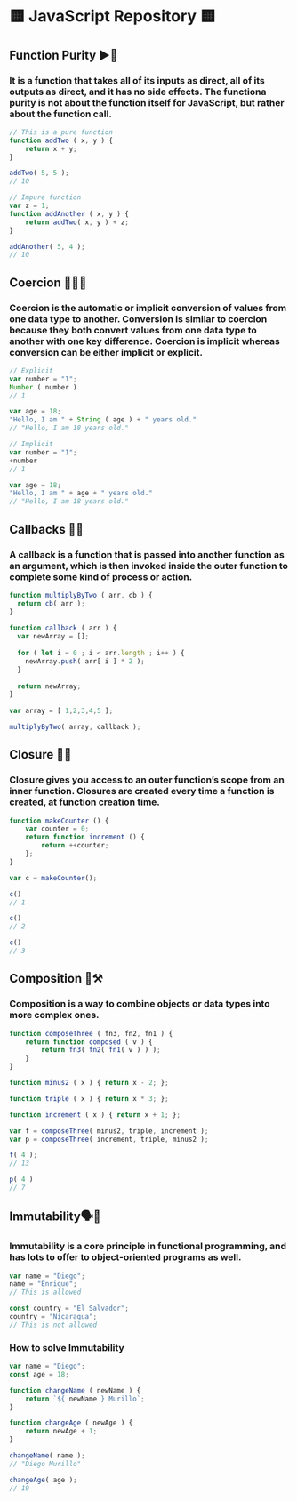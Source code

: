 # 🟨 JavaScript Repository 🟨

## Function Purity ▶️🧠

### It is a function that takes all of its inputs as direct, all of its outputs as direct, and it has no side effects. The functiona purity is not about the function itself for JavaScript, but rather about the function call.

```js
// This is a pure function
function addTwo ( x, y ) {
    return x + y;
}

addTwo( 5, 5 );
// 10

// Impure function
var z = 1;
function addAnother ( x, y ) {
    return addTwo( x, y ) + z;
}

addAnother( 5, 4 );
// 10
```

## Coercion 🔢🆎🆗

### Coercion is the automatic or implicit conversion of values from one data type to another. Conversion is similar to coercion because they both convert values from one data type to another with one key difference. Coercion is implicit whereas conversion can be either implicit or explicit.

```js
// Explicit
var number = "1";
Number ( number ) 
// 1

var age = 18;
"Hello, I am " + String ( age ) + " years old."
// "Hello, I am 18 years old."

// Implicit
var number = "1";
+number
// 1

var age = 18;
"Hello, I am " + age + " years old."
// "Hello, I am 18 years old."
```

## Callbacks 📲🔙

### A callback is a function that is passed into another function as an argument, which is then invoked inside the outer function to complete some kind of process or action.

```js
function multiplyByTwo ( arr, cb ) {
  return cb( arr );
}
  
function callback ( arr ) {
  var newArray = [];
    
  for ( let i = 0 ; i < arr.length ; i++ ) {
    newArray.push( arr[ i ] * 2 );
  }
    
  return newArray;
}
  
var array = [ 1,2,3,4,5 ];

multiplyByTwo( array, callback );
```
## Closure 🔄🆕

### Closure gives you access to an outer function’s scope from an inner function. Closures are created every time a function is created, at function creation time.

```js
function makeCounter () {
    var counter = 0;
    return function increment () {
        return ++counter;
    };
}

var c = makeCounter();

c()
// 1

c()
// 2

c()
// 3
```

## Composition 🧰⚒️

### Composition is a way to combine objects or data types into more complex ones.

```js
function composeThree ( fn3, fn2, fn1 ) {
    return function composed ( v ) {
        return fn3( fn2( fn1( v ) ) );
    }
}

function minus2 ( x ) { return x - 2; };

function triple ( x ) { return x * 3; };

function increment ( x ) { return x + 1; };

var f = composeThree( minus2, triple, increment );
var p = composeThree( increment, triple, minus2 );

f( 4 );
// 13

p( 4 )
// 7
```

## Immutability🗣️🚫

### Immutability is a core principle in functional programming, and has lots to offer to object-oriented programs as well.

```js
var name = "Diego";
name = "Enrique";
// This is allowed

const country = "El Salvador";
country = "Nicaragua";
// This is not allowed
```
### How to solve Immutability

```js
var name = "Diego";
const age = 18;

function changeName ( newName ) {
    return `${ newName } Murillo`;
}

function changeAge ( newAge ) {
    return newAge + 1;
}

changeName( name );
// "Diego Murillo"

changeAge( age );
// 19
```
